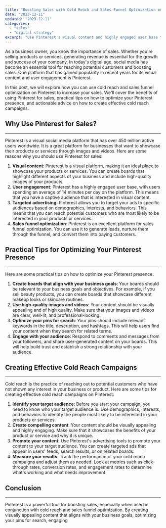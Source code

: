 ```yaml
---
title: "Boosting Sales with Cold Reach and Sales Funnel Optimization on Pinterest"
date: "2023-12-11"
updated: "2023-12-11"
categories: 
  - "sales"
  - "digital strategy"
excerpt: "Use Pinterest's visual content and highly engaged user base to boost sales with cold reach and sales funnel optimization strategies. Learn how to optimize your boards, use high-quality images, and create effective cold reach campaigns to increase your revenue."
--- 
```

As a business owner, you know the importance of sales. Whether you're selling products or services, generating revenue is essential for the growth and success of your company. In today's digital age, social media has become an essential tool for reaching potential customers and boosting sales. One platform that has gained popularity in recent years for its visual content and user engagement is Pinterest.

In this post, we will explore how you can use cold reach and sales funnel optimization on Pinterest to increase your sales. We'll cover the benefits of using Pinterest for sales, practical tips on how to optimize your Pinterest presence, and actionable advice on how to create effective cold reach campaigns.

## Why Use Pinterest for Sales?
--------------------------

Pinterest is a visual social media platform that has over 450 million active users worldwide. It is a great platform for businesses that want to showcase their products or services through images and videos. Here are some reasons why you should use Pinterest for sales:

1. **Visual content**: Pinterest is a visual platform, making it an ideal place to showcase your products or services. You can create boards that highlight different aspects of your business and include high-quality images of your products.
2. **User engagement**: Pinterest has a highly engaged user base, with users spending an average of 14 minutes per day on the platform. This means that you have a captive audience that is interested in visual content.
3. **Targeted advertising**: Pinterest allows you to target your ads to specific audiences based on demographics, interests, and behaviors. This means that you can reach potential customers who are most likely to be interested in your products or services.
4. **Sales funnel optimization**: Pinterest is an excellent platform for sales funnel optimization. You can use it to generate leads, nurture them through the funnel, and convert them into paying customers.

## Practical Tips for Optimizing Your Pinterest Presence
---------------------------------------------------

Here are some practical tips on how to optimize your Pinterest presence:

1. **Create boards that align with your business goals**: Your boards should be relevant to your business goals and objectives. For example, if you sell beauty products, you can create boards that showcase different makeup looks or skincare routines.
2. **Use high-quality images and videos**: Your content should be visually appealing and of high quality. Make sure that your images and videos are clear, well-lit, and professional-looking.
3. **Optimize your pins for search**: Your pins should include relevant keywords in the title, description, and hashtags. This will help users find your content when they search for related terms.
4. **Engage with your audience**: Respond to comments and messages from your followers, and share user-generated content on your boards. This will help build trust and establish a strong relationship with your audience.

## Creating Effective Cold Reach Campaigns
---------------------------------------

Cold reach is the practice of reaching out to potential customers who have not shown any interest in your business or product. Here are some tips for creating effective cold reach campaigns on Pinterest:

1. **Identify your target audience**: Before you start your campaign, you need to know who your target audience is. Use demographics, interests, and behaviors to identify the people most likely to be interested in your products or services.
2. **Create compelling content**: Your content should be visually appealing and highly engaging. Make sure that it showcases the benefits of your product or service and why it is unique.
3. **Promote your content**: Use Pinterest's advertising tools to promote your content to your target audience. You can create targeted ads that appear in users' feeds, search results, or on related boards.
4. **Measure your results**: Track the performance of your cold reach campaigns and adjust them as needed. Look at metrics such as click-through rates, conversion rates, and engagement rates to determine what's working and what needs improvement.

## Conclusion
----------

Pinterest is a powerful tool for boosting sales, especially when used in conjunction with cold reach and sales funnel optimization. By creating visually appealing content that aligns with your business goals, optimizing your pins for search, engaging